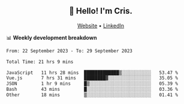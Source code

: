 
<h2 align="center">👋 Hello! I'm Cris.</h2>
<p align="center">
  <a href="https://www.criscunas.dev">Website</a> •
  <a href="https://www.linkedin.com/in/cristophercunas/">LinkedIn</a> 
</p>


📊 **Weekly development breakdown**
<!--START_SECTION:waka-->

```txt
From: 22 September 2023 - To: 29 September 2023

Total Time: 21 hrs 9 mins

JavaScript   11 hrs 28 mins  █████████████▒░░░░░░░░░░░   53.47 %
Vue.js       7 hrs 31 mins   ████████▓░░░░░░░░░░░░░░░░   35.05 %
JSON         1 hr 9 mins     █▒░░░░░░░░░░░░░░░░░░░░░░░   05.39 %
Bash         43 mins         █░░░░░░░░░░░░░░░░░░░░░░░░   03.36 %
Other        18 mins         ▒░░░░░░░░░░░░░░░░░░░░░░░░   01.41 %
```

<!--END_SECTION:waka-->
